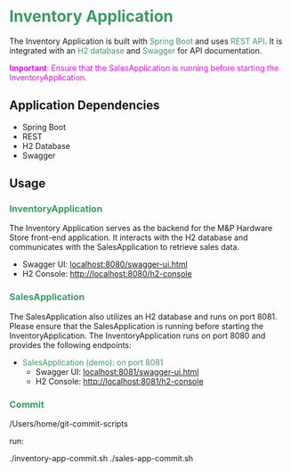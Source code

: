 # <span style="color: #3b9c61">Inventory Application</span>

The Inventory Application is built with <span style="color: #3b9c61">Spring Boot</span> and uses <span style="color: #3b9c61">REST API</span>. It is integrated with an <span style="color: #3b9c61">H2 database</span> and <span style="color: #3b9c61">Swagger</span> for API documentation.

<span style="color: magenta">**Important**: Ensure that the SalesApplication is running before starting the InventoryApplication.</span>



## Application Dependencies

- Spring Boot
- REST
- H2 Database
- Swagger

## Usage

### <span style="color: #3b9c61">InventoryApplication</span>
The Inventory Application serves as the backend for the M&P Hardware Store front-end application. It interacts with the H2 database and communicates with the SalesApplication to retrieve sales data.
- Swagger UI: [localhost:8080/swagger-ui.html](http://localhost:8080/swagger-ui.html)
- H2 Console: [http://localhost:8080/h2-console](http://localhost:8080/h2-console)
### <span style="color: #3b9c61">SalesApplication</span>

The SalesApplication also utilizes an H2 database and runs on port 8081. Please ensure that the SalesApplication is running before starting the InventoryApplication.
The InventoryApplication runs on port 8080 and provides the following endpoints:



- <span style="color: #3b9c61">SalesApplication (demo): on port 8081</span>
    - Swagger UI: [localhost:8081/swagger-ui.html](http://localhost:8081/swagger-ui.html)
    - H2 Console: [http://localhost:8081/h2-console](http://localhost:8081/h2-console)



### <span style="color: #3b9c61">Commit</span>
/Users/home/git-commit-scripts  
  
run: 

./inventory-app-commit.sh
./sales-app-commit.sh


